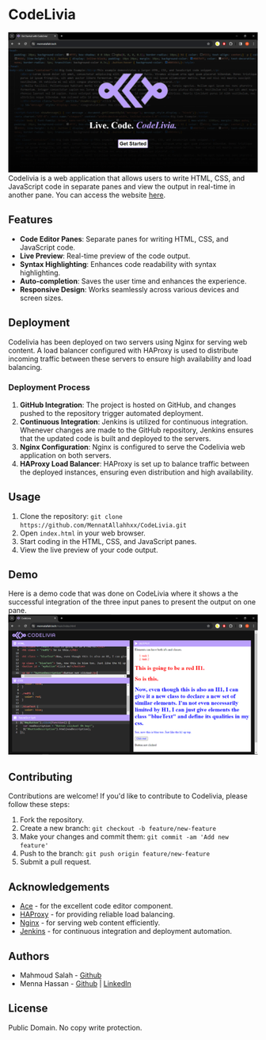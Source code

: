 # CodeLivia

![CodeLivia | Landing Page](media/landing_page.png)
Codelivia is a web application that allows users to write HTML, CSS, and JavaScript code in separate panes and view the output in real-time in another pane. You can access the website [here](https://www.mennatallah.tech).

## Features

- **Code Editor Panes**: Separate panes for writing HTML, CSS, and JavaScript code.
- **Live Preview**: Real-time preview of the code output.
- **Syntax Highlighting**: Enhances code readability with syntax highlighting.
- **Auto-completion**: Saves the user time and enhances the experience.
- **Responsive Design**: Works seamlessly across various devices and screen sizes.

## Deployment

Codelivia has been deployed on two servers using Nginx for serving web content. A load balancer configured with HAProxy is used to distribute incoming traffic between these servers to ensure high availability and load balancing.

### Deployment Process

1. **GitHub Integration**: The project is hosted on GitHub, and changes pushed to the repository trigger automated deployment.
2. **Continuous Integration**: Jenkins is utilized for continuous integration. Whenever changes are made to the GitHub repository, Jenkins ensures that the updated code is built and deployed to the servers.
3. **Nginx Configuration**: Nginx is configured to serve the Codelivia web application on both servers.
4. **HAProxy Load Balancer**: HAProxy is set up to balance traffic between the deployed instances, ensuring even distribution and high availability.

## Usage

1. Clone the repository: `git clone https://github.com/MennatAllahhxx/CodeLivia.git`
2. Open `index.html` in your web browser.
3. Start coding in the HTML, CSS, and JavaScript panes.
4. View the live preview of your code output.

## Demo

Here is a demo code that was done on CodeLivia where it shows a the successful integration of the three input panes to present the output on one pane.
![CodeLivia | Demo](media/demo.png)


## Contributing

Contributions are welcome! If you'd like to contribute to Codelivia, please follow these steps:

1. Fork the repository.
2. Create a new branch: `git checkout -b feature/new-feature`
3. Make your changes and commit them: `git commit -am 'Add new feature'`
4. Push to the branch: `git push origin feature/new-feature`
5. Submit a pull request.

## Acknowledgements

- [Ace](https://ace.c9.io/) - for the excellent code editor component.
- [HAProxy](http://www.haproxy.org/) - for providing reliable load balancing.
- [Nginx](https://www.nginx.com/) - for serving web content efficiently.
- [Jenkins](https://www.jenkins.io/) - for continuous integration and deployment automation.

## Authors

- Mahmoud Salah - [Github](https://github.com/mahmoudsalah296)
- Menna Hassan - [Github](https://github.com/MennatAllahhxx) | [LinkedIn](https://www.linkedin.com/in/mennatallahhxx/)
 
## License

Public Domain. No copy write protection. 